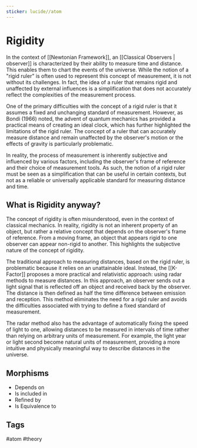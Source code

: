 ```yaml
---
sticker: lucide//atom
---
```

# Rigidity

In the context of [[Newtonian Framework]], an [[Classical Observers | observer]] is characterized by their ability to measure time and distance. This enables them to chart the events of the universe. While the notion of a "rigid ruler" is often used to represent this concept of measurement, it is not without its challenges. In fact, the idea of a ruler that remains rigid and unaffected by external influences is a simplification that does not accurately reflect the complexities of the measurement process.

One of the primary difficulties with the concept of a rigid ruler is that it assumes a fixed and unchanging standard of measurement. However, as Bondi (1966) noted, the advent of quantum mechanics has provided a practical means of creating an ideal clock, which has further highlighted the limitations of the rigid ruler. The concept of a ruler that can accurately measure distance and remain unaffected by the observer's motion or the effects of gravity is particularly problematic.

In reality, the process of measurement is inherently subjective and influenced by various factors, including the observer's frame of reference and their choice of measurement tools. As such, the notion of a rigid ruler must be seen as a simplification that can be useful in certain contexts, but not as a reliable or universally applicable standard for measuring distance and time.

## What is Rigidity anyway?

The concept of rigidity is often misunderstood, even in the context of classical mechanics. In reality, rigidity is not an inherent property of an object, but rather a relative concept that depends on the observer's frame of reference. From a moving frame, an object that appears rigid to one observer can appear non-rigid to another. This highlights the subjective nature of the concept of rigidity.

The traditional approach to measuring distances, based on the rigid ruler, is problematic because it relies on an unattainable ideal. Instead, the [[K-Factor]] proposes a more practical and relativistic approach: using radar methods to measure distances. In this approach, an observer sends out a light signal that is reflected off an object and received back by the observer. The distance is then defined as half the time difference between emission and reception. This method eliminates the need for a rigid ruler and avoids the difficulties associated with trying to define a fixed standard of measurement.

The radar method also has the advantage of automatically fixing the speed of light to one, allowing distances to be measured in intervals of time rather than relying on arbitrary units of measurement. For example, the light year or light second become natural units of measurement, providing a more intuitive and physically meaningful way to describe distances in the universe.
## Morphisms
- Depends on
- Is included in
- Refined by
- Is Equivalence to

## Tags
#atom #theory 